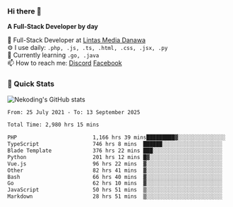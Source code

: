 ### Hi there 👋

**A Full-Stack Developer by day**

🔭 Full-Stack Developer at [Lintas Media Danawa](https://www.lintasmediadanawa.com/)  
⚙️ I use daily: `.php, .js, .ts, .html, .css, .jsx, .py`  
🌱 Currently learning `.go, .java`  
📫 How to reach me: [Discord](https://discordapp.com/users/984448732999327766)  [Facebook](https://fb.me/tyvandi)  

### 🚀 Quick Stats  

![Nekoding's GitHub stats](https://github-readme-stats.vercel.app/api?username=nekoding&show_icons=true)

<!--START_SECTION:waka-->

```txt
From: 25 July 2021 - To: 13 September 2025

Total Time: 2,980 hrs 15 mins

PHP                        1,166 hrs 39 mins█████████▓░░░░░░░░░░░░░░░   38.09 %
TypeScript                 746 hrs 8 mins  ██████░░░░░░░░░░░░░░░░░░░   24.36 %
Blade Template             376 hrs 22 mins ███░░░░░░░░░░░░░░░░░░░░░░   12.29 %
Python                     201 hrs 12 mins █▓░░░░░░░░░░░░░░░░░░░░░░░   06.57 %
Vue.js                     96 hrs 22 mins  ▓░░░░░░░░░░░░░░░░░░░░░░░░   03.15 %
Other                      82 hrs 41 mins  ▓░░░░░░░░░░░░░░░░░░░░░░░░   02.70 %
Bash                       66 hrs 40 mins  ▓░░░░░░░░░░░░░░░░░░░░░░░░   02.18 %
Go                         62 hrs 10 mins  ▓░░░░░░░░░░░░░░░░░░░░░░░░   02.03 %
JavaScript                 50 hrs 51 mins  ▒░░░░░░░░░░░░░░░░░░░░░░░░   01.66 %
Markdown                   28 hrs 51 mins  ▒░░░░░░░░░░░░░░░░░░░░░░░░   00.94 %
```

<!--END_SECTION:waka-->

<!--
**nekoding/nekoding** is a ✨ _special_ ✨ repository because its `README.md` (this file) appears on your GitHub profile.

Here are some ideas to get you started:

- 🔭 I’m currently working on ...
- 🌱 I’m currently learning ...
- 👯 I’m looking to collaborate on ...
- 🤔 I’m looking for help with ...
- 💬 Ask me about ...
- 📫 How to reach me: ...
- 😄 Pronouns: ...
- ⚡ Fun fact: ...
-->
